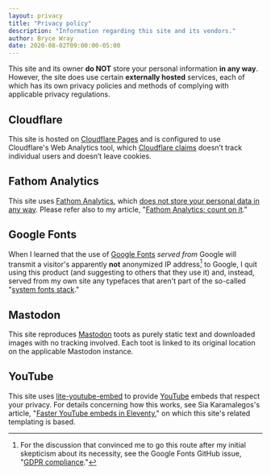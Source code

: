 ```yaml
---
layout: privacy
title: "Privacy policy"
description: "Information regarding this site and its vendors."
author: Bryce Wray
date: 2020-08-02T09:00:00-05:00
---
```


This site and its owner **do NOT** store your personal information **in any way**. However, the site does use certain **externally hosted** services, each of which has its own privacy policies and methods of complying with applicable privacy regulations.

## Cloudflare

This site is hosted on [Cloudflare Pages](https://pages.cloudflare.com) and is configured to use Cloudflare's Web Analytics tool, which [Cloudflare claims](https://blog.cloudflare.com/privacy-first-web-analytics/) doesn’t track individual users and doesn’t leave cookies.

## Fathom Analytics

This site uses [Fathom Analytics](https://usefathom.com), which [does not store your personal data in any way](https://usefathom.com/blog/anonymization). Please refer also to my article, "[Fathom Analytics: count on it](/posts/2020/06/fathom-analytics-count-on-it/)."

## Google Fonts

When I learned that the use of [Google Fonts](https://fonts.google.com) *served from* Google will transmit a visitor's apparently **not** anonymized IP address[^Issue1495] to Google, I quit using this product (and suggesting to others that they use it) and, instead, served from my own site any typefaces that aren't part of the so-called "[system fonts stack](/posts/2018/10/web-typography-part-2/)."

[^Issue1495]: For the discussion that convinced me to go this route after my initial skepticism about its necessity, see the Google Fonts GitHub issue, "[GDPR compliance](https://github.com/google/fonts/issues/1495)."

## Mastodon

This site reproduces [Mastodon](https://join.mastodon.org) toots as purely static text and downloaded images with no tracking involved. Each toot is linked to its original location on the applicable Mastodon instance.

## YouTube

This site uses [lite-youtube-embed](https://github.com/paulirish/lite-youtube-embed) to provide [YouTube](https://youtube.com) embeds that respect your privacy. For details concerning how this works, see Sia Karamalegos's article, "[Faster YouTube embeds in Eleventy](https://sia.codes/posts/lite-youtube-embed-eleventy/)," on which this site's related templating is based.
